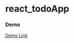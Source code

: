 # react_todoApp

### Demo
<a href="https://vast-reaches-95459.herokuapp.com/" target="_blank">Demo Link</a>
